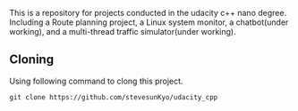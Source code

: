 This is a repository for projects conducted in the udacity c++ nano degree.
Including a Route planning project, a Linux system monitor, a chatbot(under working), and a multi-thread traffic simulator(under working).

## Cloning

Using following command to clong this project.
```
git clone https://github.com/stevesunKyo/udacity_cpp
```
